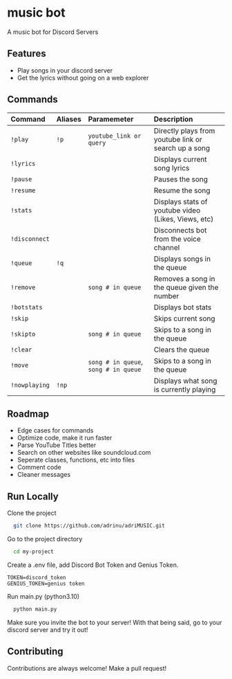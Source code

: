 
# music bot

A music bot for Discord Servers


## Features

- Play songs in your discord server
- Get the lyrics without going on a web explorer


## Commands

|  Command             |  Aliases |        Paramemeter      | Description                       |
| :------------------- | :------- | :---------------------- | :-------------------------------- |
| `!play`              | `!p`     | `youtube_link or query` | Directly plays from youtube link or search up a song|
| `!lyrics`            |          |                         | Displays current song lyrics|
| `!pause`             |          |                         | Pauses the song |
| `!resume`            |          |                         | Resume the song |
| `!stats`             |          |                         | Displays stats of youtube video (Likes, Views, etc)|
| `!disconnect`        |          |                         | Disconnects bot from the voice channel |
| `!queue`             | `!q`     |                         | Displays songs in the queue |
| `!remove`            |          | `song # in queue`       | Removes a song in the queue given the number|
| `!botstats`          |          |                         | Displays bot stats|
| `!skip`              |          |                         | Skips current song|
| `!skipto`            |          | `song # in queue`       | Skips to a song in the queue |
| `!clear`             |          |                         | Clears the queue |
| `!move`              |          | `song # in queue`, `song # in queue`       | Skips to a song in the queue |
| `!nowplaying`        | `!np`    |                         | Displays what song is currently playing |



## Roadmap

- Edge cases for commands
- Optimize code, make it run faster
- Parse YouTube Titles better
- Search on other websites like soundcloud.com
- Seperate classes, functions, etc into files
- Comment code
- Cleaner messages


## Run Locally

Clone the project

```bash
  git clone https://github.com/adrinu/adriMUSIC.git
```

Go to the project directory

```bash
  cd my-project
```

Create a .env file, add Discord Bot Token and Genius Token.
```
TOKEN=discord_token
GENIUS_TOKEN=genius token
```

Run main.py (python3.10)

```bash
  python main.py
```


Make sure you invite the bot to your server! With that being said, go to your discord server and try it out!



## Contributing

Contributions are always welcome! Make a pull request! 

